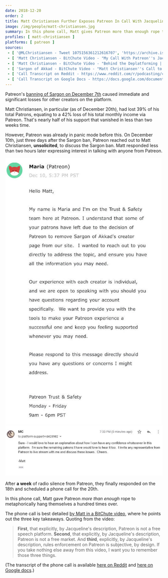```yaml
---
date: 2018-12-20
order: 2
title: Matt Christiansen Further Exposes Patreon In Call With Jacqueline Hart
image: /img/people/matt-christiansen.jpg
summary: In this phone call, Matt gives Patreon more than enough rope to metaphorically hang themselves
profiles: [ matt-christiansen ]
platforms: [ patreon ]
sources:
 - [ '@MLChristiansen - Tweet 1075156361212616707', 'https://archive.is/6p4YL' ]
 - [ 'Matt Christiansen - BitChute Video - "My Call With Patreon''s Jacqueline Hart | Yes, It''s a Total Disaster (Transcript Included)"', 'https://www.bitchute.com/video/Hv7hvZee-PQ/' ]
 - [ 'Matt Christiansen - BitChute Video - "Behind the Deplatforming | Tim Squirrell, the Self-Appointed Content Cop and Gatekeeper"', 'https://www.bitchute.com/video/uaxOauIqJeM/' ]
 - [ 'Sargon of Akkad - BitChute Video - "Matt Christiansen''s Call to Patreon (#PatreonPurge 6)"', 'https://www.bitchute.com/video/7LaVUvxy2tU/' ]
 - [ 'Call Transcript on Reddit - https://www.reddit.com/r/podcasting/comments/a8nexc/transcript_from_phone_call_between_matt/', 'https://www.reddit.com/r/podcasting/comments/a8nexc/transcript_from_phone_call_between_matt/' ]
 - [ 'Call Transcript on Google Docs - https://docs.google.com/document/d/1U0mQjUA0T5INc_GDkwPJ2mfhO7tbaIogisSqqxHw0hc/edit', 'https://docs.google.com/document/d/1U0mQjUA0T5INc_GDkwPJ2mfhO7tbaIogisSqqxHw0hc/edit' ]
---
```


Patreon's [banning of Sargon on December 7th](/events/patreon-bans-sargon/) caused immediate and significant losses for other creators on the platform.

Matt Christiansen, in particular (as of December 20th), had lost 39% of his total Patrons, equating to a 42% loss of his total monthly income via Patreon.
That's nearly half of his support that vanished in less than two weeks time.

However, Patreon was already in panic mode before this.
On December 10th, just three days after the Sargon ban, Patreon reached out to Matt Christiansen, **unsolicited**, to discuss the Sargon ban.
Matt responded less than two hours later expressing interest in talking with anyone from Patreon.

![Patreon Reaching Out to Matt Christiansen](patreon-reaching-out.jpg)
![Matt Christiansen Responding to Patreon](matt-responding.jpg)

After **a week** of radio silence from Patreon, they finally responded on the 18th and scheduled a phone call for the 20th.

In this phone call, Matt gave Patreon _more than enough_ rope to metaphorically hang themselves a hundred times over.

The phone call is best detailed [by Matt in a BitChute video](https://www.bitchute.com/video/Hv7hvZee-PQ/), where he points out the three key takeaways.
Quoting from the video:

> **First**, that explicitly, by Jacqueline's description, Patreon is not a free speech platform.
> **Second**, that explicitly, by Jacqueline's description, Patreon is not a free market.
> And **third**, explicitly, by Jacqueline's description, rules enforcement on Patreon is subjective, by design.
> If you take nothing else away from this video, I want you to remember those three things.

(The transcript of the phone call is available [here on Reddit](https://www.reddit.com/r/podcasting/comments/a8nexc/transcript_from_phone_call_between_matt/) and [here on Google docs](https://docs.google.com/document/d/1U0mQjUA0T5INc_GDkwPJ2mfhO7tbaIogisSqqxHw0hc/edit).)
